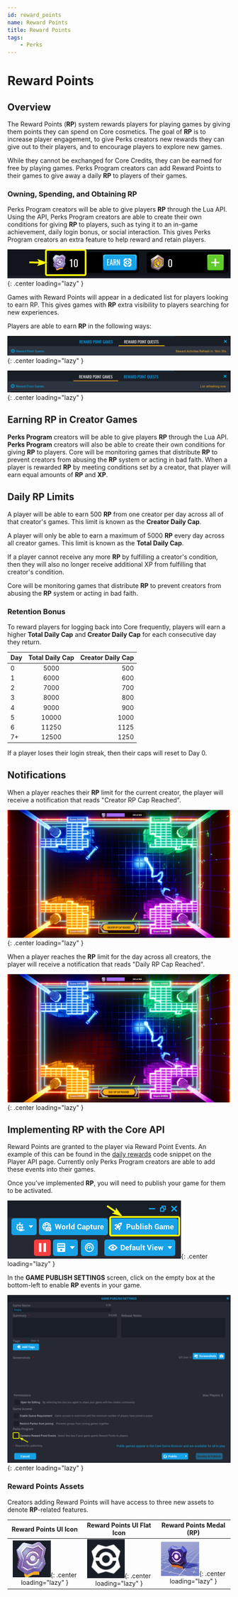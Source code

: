 ```yaml
---
id: reward_points
name: Reward Points
title: Reward Points
tags:
    - Perks
---
```


# Reward Points

## Overview

The Reward Points (**RP**) system rewards players for playing games by giving them points they can spend on Core cosmetics. The goal of **RP** is to increase player engagement, to give Perks creators new rewards they can give out to their players, and to encourage players to explore new games.

While they cannot be exchanged for Core Credits, they can be earned for free by playing games. Perks Program creators can add Reward Points to their games to give away a daily **RP** to players of their games.

### Owning, Spending, and Obtaining RP

Perks Program creators will be able to give players **RP** through the Lua API. Using the API, Perks Program creators are able to create their own conditions for giving **RP** to players, such as tying it to an in-game achievement, daily login bonus, or social interaction. This gives Perks Program creators an extra feature to help reward and retain players.

![RP Wallet](../../img/RewardPointsReference/RP_Wallet.png){: .center loading="lazy" }

Games with Reward Points will appear in a dedicated list for players looking to earn RP. This gives games with **RP** extra visibility to players searching for new experiences.

Players are able to earn **RP** in the following ways:

![RP Quests](../../img/RewardPointsReference/EarnRPTabQuests.png){: .center loading="lazy" }

![RP Games](../../img/RewardPointsReference/EarnRPTab.png){: .center loading="lazy" }

## Earning RP in Creator Games

**Perks Program** creators will be able to give players **RP** through the Lua API. **Perks Program** creators will also be able to create their own conditions for giving **RP** to players. Core will be monitoring games that distribute **RP** to prevent creators from abusing the **RP** system or acting in bad faith. When a player is rewarded **RP** by meeting conditions set by a creator, that player will earn equal amounts of **RP** and **XP**.

## Daily RP Limits

A player will be able to earn 500 **RP** from one creator per day across all of that creator's games. This limit is known as the **Creator Daily Cap**.

A player will only be able to earn a maximum of 5000 **RP** every day across all creator games. This limit is known as the **Total Daily Cap**.

If a player cannot receive any more **RP** by fulfilling a creator's condition, then they will also no longer receive additional XP from fulfilling that creator's condition.

Core will be monitoring games that distribute **RP** to prevent creators from abusing the **RP** system or acting in bad faith.

### Retention Bonus

To reward players for logging back into Core frequently, players will earn a higher **Total Daily Cap** and **Creator Daily Cap** for each consecutive day they return.

| Day | Total Daily Cap | Creator Daily Cap |
| :-- | :-------------: | ----------------: |
| 0   |      5000       |               500 |
| 1   |      6000       |               600 |
| 2   |      7000       |               700 |
| 3   |      8000       |               800 |
| 4   |      9000       |               900 |
| 5   |      10000      |              1000 |
| 6   |      11250      |              1125 |
| 7+  |      12500      |              1250 |

If a player loses their login streak, then their caps will reset to Day 0.

## Notifications

When a player reaches their **RP** limit for the current creator, the player will receive a notification that reads "Creator RP Cap Reached".

![!RP Total Cap Notification](../../img/RewardPointsReference/CreatorCapNotification.png){: .center loading="lazy" }

When a player reaches the **RP** limit for the day across all creators, the player will receive a notification that reads "Daily RP Cap Reached".

![!RP Daily Cap Notification](../../img/RewardPointsReference/DailyCapNotification.png){: .center loading="lazy" }

## Implementing RP with the Core API

Reward Points are granted to the player via Reward Point Events. An example of this can be found in the [daily rewards](../../api/player.md#grantrewardpoints) code snippet on the Player API page. Currently only Perks Program creators are able to add these events into their games.

Once you’ve implemented **RP**, you will need to publish your game for them to be activated.

![Publish Game](../../img/RewardPointsReference/SelectPublishButton.png){: .center loading="lazy" }

In the **GAME PUBLISH SETTINGS** screen, click on the empty box at the bottom-left to enable **RP** events in your game.

![!Enable Reward Points](../../img/RewardPointsReference/EnableRewardPoints.png){: .center loading="lazy" }

### Reward Points Assets

Creators adding Reward Points will have access to three new assets to denote **RP**-related features.

| Reward Points UI Icon | Reward Points UI Flat Icon | Reward Points Medal (RP) |
| :-------------------: | :------------------------: | :----------------------: |
| ![Enable Reward Points](../../img/RewardPointsReference/RPIcon.png){: .center loading="lazy" } | ![Enable Reward Points](../../img/RewardPointsReference/RPFlatIcon.png){: .center loading="lazy" } | ![Enable Reward Points](../../img/RewardPointsReference/RPMedal3D.png){: .center loading="lazy" } |

<!-- (**Perks Program** creators will be able to enable an in-game widget that will allow players to see how much **RP** the player has earned towards the current **Creator Daily Cap**. The dimensions and position of the widget will be modifiable for **Perks Program** creators via the Core game editor. ![!RP Counter Widget](../../img/RewardPointsReference/RPCounter.png){: .center loading="lazy"}) -->
